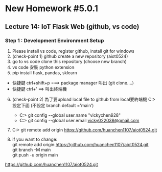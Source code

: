 # New Homework #5.0.1
## Lecture 14: IoT Flask Web (github, vs code)

### Step 1 : Development Environment Setup
1. Please install vs code, register github, install git for windows
2. (check-point 1) github create a new repository (aiot0524)
3. go to vs code clone this repository (choose new branch) 
4. vs code 安裝 python extension 
5. pip install flask, pandas, sklearn 
  * 快捷鍵 ctrl+shift+p ===> package manager 叫出 (git clone....)
  * 快捷鍵 ctrl+' ==> 叫出終端機 
6. (check-point 2) 為了要upload local file to github from local要終端機 C:> 設定下面 (不設定 branch default ='main')
   * C:> git config --global user.name "vickychen928"
   * C:> git config --global user.email vicky022038@gmail.com
   
7. C:> git remote add origin https://github.com/huanchen1107/aiot0524.git 

8. if you want to change: \
  git remote add origin https://github.com/huanchen1107/aiot0524.git \
  git branch -M main\
  git push -u origin main
  


https://github.com/huanchen1107/aiot0524.git
